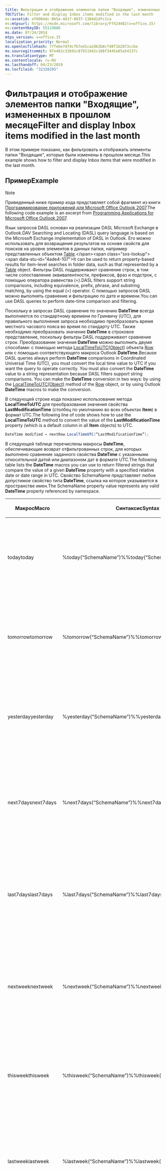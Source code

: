 ```yaml
---
title: Фильтрация и отображение элементов папки "Входящие", измененных в прошлом месяце
TOCTitle: Filter and display Inbox items modified in the last month
ms:assetid: ef6004dc-0b5a-4d1f-8937-1384d1dfc1ca
ms:mtpsurl: https://msdn.microsoft.com/library/Ff424482(v=office.15)
ms:contentKeyID: 55119886
ms.date: 07/24/2014
mtps_version: v=office.15
localization_priority: Normal
ms.openlocfilehash: 77fe6e7df4cf67ed1ca2d62b8cf48f1b2873ccbe
ms.sourcegitcommit: 8fe462c32b91c87911942c188f3445e85a54137c
ms.translationtype: MT
ms.contentlocale: ru-RU
ms.lasthandoff: 04/23/2019
ms.locfileid: "32320295"
---
```

# <a name="filter-and-display-inbox-items-modified-in-the-last-month"></a><span data-ttu-id="4ade4-102">Фильтрация и отображение элементов папки "Входящие", измененных в прошлом месяце</span><span class="sxs-lookup"><span data-stu-id="4ade4-102">Filter and display Inbox items modified in the last month</span></span>

<span data-ttu-id="4ade4-103">В этом примере показано, как фильтровать и отображать элементы папки "Входящие", которые были изменены в прошлом месяце.</span><span class="sxs-lookup"><span data-stu-id="4ade4-103">This example shows how to filter and display Inbox items that were modified in the last month.</span></span>

## <a name="example"></a><span data-ttu-id="4ade4-104">Пример</span><span class="sxs-lookup"><span data-stu-id="4ade4-104">Example</span></span>

> [!NOTE] 
> <span data-ttu-id="4ade4-105">Приведенный ниже пример кода представляет собой фрагмент из книги [Программирование приложений для Microsoft Office Outlook 2007](https://www.amazon.com/gp/product/0735622493?ie=UTF8&tag=msmsdn-20&linkCode=as2&camp=1789&creative=9325&creativeASIN=0735622493).</span><span class="sxs-lookup"><span data-stu-id="4ade4-105">The following code example is an excerpt from [Programming Applications for Microsoft Office Outlook 2007](https://www.amazon.com/gp/product/0735622493?ie=UTF8&tag=msmsdn-20&linkCode=as2&camp=1789&creative=9325&creativeASIN=0735622493).</span></span>

<span data-ttu-id="4ade4-106">Язык запросов DASL основан на реализации DASL Microsoft Exchange в Outlook.</span><span class="sxs-lookup"><span data-stu-id="4ade4-106">DAV Searching and Locating (DASL) query language is based on the Microsoft Exchange implementation of DASL in Outlook.</span></span> <span data-ttu-id="4ade4-107">Его можно использовать для возвращения результатов на основе свойств для поисков на уровне элементов в данных папки, например представленных объектом [Table](https://msdn.microsoft.com/library/bb652856\(v=office.15\)).</span><span class="sxs-lookup"><span data-stu-id="4ade4-107">It can be used to return property-based results for item-level searches in folder data, such as that represented by a [Table](https://msdn.microsoft.com/library/bb652856\(v=office.15\)) object.</span></span> <span data-ttu-id="4ade4-108">Фильтры DASL поддерживают сравнение строк, в том числе сопоставление эквивалентности, префиксов, фраз и подстрок, с помощью оператора равенства (=).</span><span class="sxs-lookup"><span data-stu-id="4ade4-108">DASL filters support string comparisons, including equivalence, prefix, phrase, and substring matching, by using the equal (=) operator.</span></span> <span data-ttu-id="4ade4-109">С помощью запросов DASL можно выполнять сравнение и фильтрацию по дате и времени.</span><span class="sxs-lookup"><span data-stu-id="4ade4-109">You can use DASL queries to perform date-time comparison and filtering.</span></span>

<span data-ttu-id="4ade4-p102">Поскольку в запросах DASL сравнение по значению **DateTime** всегда выполняется по стандартному времени по Гринвичу (UTC), для правильного выполнения запроса необходимо преобразовать время местного часового пояса во время по стандарту UTC. Также необходимо преобразовать значение **DateTime** в строковое представление, поскольку фильтры DASL поддерживают сравнение строк. Преобразование значения **DateTime** можно выполнить двумя способами: с помощью метода [LocalTimeToUTC(Object)](https://msdn.microsoft.com/library/bb645832\(v=office.15\)) объекта [Row](https://msdn.microsoft.com/library/bb610126\(v=office.15\)) или с помощью соответствующего макроса Outlook **DateTime**.</span><span class="sxs-lookup"><span data-stu-id="4ade4-p102">Because DASL queries always perform **DateTime** comparisons in Coordinated Universal Time (UTC), you must convert the local time value to UTC if you want the query to operate correctly. You must also convert the **DateTime** value to a string representation because DASL filters support string comparisons. You can make the **DateTime** conversion in two ways: by using the [LocalTimeToUTC(Object)](https://msdn.microsoft.com/library/bb645832\(v=office.15\)) method of the [Row](https://msdn.microsoft.com/library/bb610126\(v=office.15\)) object, or by using Outlook **DateTime** macros to make the conversion.</span></span>

<span data-ttu-id="4ade4-113">В следующей строке кода показано использование метода **LocalTimeToUTC** для преобразования значения свойства **LastModificationTime** (столбец по умолчанию во всех объектах **Item**) в формат UTC.</span><span class="sxs-lookup"><span data-stu-id="4ade4-113">The following line of code shows how to use the **LocalTimeToUTC** method to convert the value of the **LastModificationTime** property (which is a default column in all **Item** objects) to UTC.</span></span>

```csharp
DateTime modified = nextRow.LocalTimeUTC(“LastModificationTime”);
```

<span data-ttu-id="4ade4-114">В следующей таблице перечислены макросы **DateTime**, обеспечивающие возврат отфильтрованных строк, для которых выполнено сравнение заданного свойства **DateTime** с указанными относительной датой или диапазоном дат в формате UTC.</span><span class="sxs-lookup"><span data-stu-id="4ade4-114">The following table lists the **DateTime** macros you can use to return filtered strings that compare the value of a given **DateTime** property with a specified relative date or date range in UTC.</span></span> <span data-ttu-id="4ade4-115">Свойство SchemaName представляет любое допустимое свойство типа **DateTime**, ссылка на которое указывается в пространстве имен.</span><span class="sxs-lookup"><span data-stu-id="4ade4-115">The SchemaName property value represents any valid **DateTime** property referenced by namespace.</span></span>

<table>
<colgroup>
<col style="width: 33%" />
<col style="width: 33%" />
<col style="width: 33%" />
</colgroup>
<thead>
<tr class="header">
<th><p><span data-ttu-id="4ade4-116">Макрос</span><span class="sxs-lookup"><span data-stu-id="4ade4-116">Macro</span></span></p></th>
<th><p><span data-ttu-id="4ade4-117">Синтаксис</span><span class="sxs-lookup"><span data-stu-id="4ade4-117">Syntax</span></span></p></th>
<th><p><span data-ttu-id="4ade4-118">Описание</span><span class="sxs-lookup"><span data-stu-id="4ade4-118">Description</span></span></p></th>
</tr>
</thead>
<tbody>
<tr class="odd">
<td><p><span data-ttu-id="4ade4-119">today</span><span class="sxs-lookup"><span data-stu-id="4ade4-119">today</span></span></p></td>
<td><p><span data-ttu-id="4ade4-120">%today(“SchemaName”)%</span><span class="sxs-lookup"><span data-stu-id="4ade4-120">%today(“SchemaName”)%</span></span></p></td>
<td><p><span data-ttu-id="4ade4-121">Ограничение элементами со значением свойства SchemaName, соответствующим сегодняшней дате.</span><span class="sxs-lookup"><span data-stu-id="4ade4-121">Restricts for items with a SchemaName property value equal to today.</span></span></p></td>
</tr>
<tr class="even">
<td><p><span data-ttu-id="4ade4-122">tomorrow</span><span class="sxs-lookup"><span data-stu-id="4ade4-122">tomorrow</span></span></p></td>
<td><p><span data-ttu-id="4ade4-123">%tomorrow(“SchemaName”)%</span><span class="sxs-lookup"><span data-stu-id="4ade4-123">%tomorrow(“SchemaName”)%</span></span></p></td>
<td><p><span data-ttu-id="4ade4-124">Ограничение элементами со значением свойства SchemaName, соответствующим завтрашней дате.</span><span class="sxs-lookup"><span data-stu-id="4ade4-124">Restricts for items with a SchemaName property value equal to tomorrow.</span></span></p></td>
</tr>
<tr class="odd">
<td><p><span data-ttu-id="4ade4-125">yesterday</span><span class="sxs-lookup"><span data-stu-id="4ade4-125">yesterday</span></span></p></td>
<td><p><span data-ttu-id="4ade4-126">%yesterday(“SchemaName”)%</span><span class="sxs-lookup"><span data-stu-id="4ade4-126">%yesterday(“SchemaName”)%</span></span></p></td>
<td><p><span data-ttu-id="4ade4-127">Ограничение элементами со значением свойства SchemaName, соответствующим вчерашней дате.</span><span class="sxs-lookup"><span data-stu-id="4ade4-127">Restricts for items with a SchemaName property value equal to yesterday.</span></span></p></td>
</tr>
<tr class="even">
<td><p><span data-ttu-id="4ade4-128">next7days</span><span class="sxs-lookup"><span data-stu-id="4ade4-128">next7days</span></span></p></td>
<td><p><span data-ttu-id="4ade4-129">%next7days(“SchemaName”)%</span><span class="sxs-lookup"><span data-stu-id="4ade4-129">%next7days(“SchemaName”)%</span></span></p></td>
<td><p><span data-ttu-id="4ade4-130">Ограничение элементами, для которых значения свойства SchemaName лежат в диапазоне следующих семи дней.</span><span class="sxs-lookup"><span data-stu-id="4ade4-130">Restricts for items with SchemaName property values in a range equivalent to the next seven days.</span></span></p></td>
</tr>
<tr class="odd">
<td><p><span data-ttu-id="4ade4-131">last7days</span><span class="sxs-lookup"><span data-stu-id="4ade4-131">last7days</span></span></p></td>
<td><p><span data-ttu-id="4ade4-132">%last7days(“SchemaName”)%</span><span class="sxs-lookup"><span data-stu-id="4ade4-132">%last7days(“SchemaName”)%</span></span></p></td>
<td><p><span data-ttu-id="4ade4-133">Ограничение элементами, для которых значения свойства SchemaName лежат в диапазоне прошедших семи дней.</span><span class="sxs-lookup"><span data-stu-id="4ade4-133">Restricts for items with SchemaName property values in a range equivalent to the last seven days.</span></span></p></td>
</tr>
<tr class="even">
<td><p><span data-ttu-id="4ade4-134">nextweek</span><span class="sxs-lookup"><span data-stu-id="4ade4-134">nextweek</span></span></p></td>
<td><p><span data-ttu-id="4ade4-135">%nextweek(“SchemaName”)%</span><span class="sxs-lookup"><span data-stu-id="4ade4-135">%nextweek(“SchemaName”)%</span></span></p></td>
<td><p><span data-ttu-id="4ade4-136">Ограничение элементами, для которых значения свойства SchemaName лежат в диапазоне следующей недели.</span><span class="sxs-lookup"><span data-stu-id="4ade4-136">Restricts for items with SchemaName property values in a range equivalent to next week.</span></span></p></td>
</tr>
<tr class="odd">
<td><p><span data-ttu-id="4ade4-137">thisweek</span><span class="sxs-lookup"><span data-stu-id="4ade4-137">thisweek</span></span></p></td>
<td><p><span data-ttu-id="4ade4-138">%thisweek(“SchemaName”)%</span><span class="sxs-lookup"><span data-stu-id="4ade4-138">%thisweek(“SchemaName”)%</span></span></p></td>
<td><p><span data-ttu-id="4ade4-139">Ограничение элементами, для которых значения свойства SchemaName лежат в диапазоне текущей недели.</span><span class="sxs-lookup"><span data-stu-id="4ade4-139">Restricts for items with SchemaName property values in a range equivalent to this week.</span></span></p></td>
</tr>
<tr class="even">
<td><p><span data-ttu-id="4ade4-140">lastweek</span><span class="sxs-lookup"><span data-stu-id="4ade4-140">lastweek</span></span></p></td>
<td><p><span data-ttu-id="4ade4-141">%lastweek(“SchemaName”)%</span><span class="sxs-lookup"><span data-stu-id="4ade4-141">%lastweek(“SchemaName”)%</span></span></p></td>
<td><p><span data-ttu-id="4ade4-142">Ограничение элементами, для которых значения свойства SchemaName лежат в диапазоне прошлой недели.</span><span class="sxs-lookup"><span data-stu-id="4ade4-142">Restricts for items with SchemaName property values in a range equivalent to last week.</span></span></p></td>
</tr>
<tr class="odd">
<td><p><span data-ttu-id="4ade4-143">nextmonth</span><span class="sxs-lookup"><span data-stu-id="4ade4-143">nextmonth</span></span></p></td>
<td><p><span data-ttu-id="4ade4-144">%nextmonth(“SchemaName”)%</span><span class="sxs-lookup"><span data-stu-id="4ade4-144">%nextmonth(“SchemaName”)%</span></span></p></td>
<td><p><span data-ttu-id="4ade4-145">Ограничение элементами, для которых значения свойства SchemaName лежат в диапазоне следующего месяца.</span><span class="sxs-lookup"><span data-stu-id="4ade4-145">Restricts for items with SchemaName property values in a range equivalent to next month.</span></span></p></td>
</tr>
<tr class="even">
<td><p><span data-ttu-id="4ade4-146">thismonth</span><span class="sxs-lookup"><span data-stu-id="4ade4-146">thismonth</span></span></p></td>
<td><p><span data-ttu-id="4ade4-147">%thismonth(“SchemaName”)%</span><span class="sxs-lookup"><span data-stu-id="4ade4-147">%thismonth(“SchemaName”)%</span></span></p></td>
<td><p><span data-ttu-id="4ade4-148">Ограничение элементами, для которых значения свойства SchemaName лежат в диапазоне текущего месяца.</span><span class="sxs-lookup"><span data-stu-id="4ade4-148">Restricts for items with SchemaName property values in a range equivalent to this month.</span></span></p></td>
</tr>
<tr class="odd">
<td><p><span data-ttu-id="4ade4-149">lastmonth</span><span class="sxs-lookup"><span data-stu-id="4ade4-149">lastmonth</span></span></p></td>
<td><p><span data-ttu-id="4ade4-150">%lastmonth(“SchemaName”)%</span><span class="sxs-lookup"><span data-stu-id="4ade4-150">%lastmonth(“SchemaName”)%</span></span></p></td>
<td><p><span data-ttu-id="4ade4-151">Ограничение элементами, для которых значения свойства SchemaName лежат в диапазоне прошлого месяца.</span><span class="sxs-lookup"><span data-stu-id="4ade4-151">Restricts for items with SchemaName property values in a range equivalent to last month.</span></span></p></td>
</tr>
</tbody>
</table>


<span data-ttu-id="4ade4-152">В следующем примере в процедуре DemoDASLDateMacro создается запрос DASL, в котором используется макрос **lastmonthDateTime** для фильтрации элементов в папке "Входящие" пользователя, измененных в прошлом месяце.</span><span class="sxs-lookup"><span data-stu-id="4ade4-152">In the following example, DemoDASLDateMacro creates a DASL query that uses the **lastmonthDateTime** macro to filter for items in the user’s Inbox that were modified in the last month.</span></span> <span data-ttu-id="4ade4-153">Затем создается объект **Table** с этим фильтром и выполняется перечисление и отображение строк в ограниченном объекте **Table**.</span><span class="sxs-lookup"><span data-stu-id="4ade4-153">It then creates a **Table** object with that filter, and enumerates and displays the rows in the restricted **Table** object.</span></span>

<span data-ttu-id="4ade4-154">Если вы используете Visual Studio для тестирования этого примера кода, сначала добавьте ссылку на компонент Microsoft Outlook 15.0 Object Library и задайте переменную Outlook при импорте пространства имен **Microsoft.Office.Interop.Outlook**.</span><span class="sxs-lookup"><span data-stu-id="4ade4-154">If you use Visual Studio to test this code example, you must first add a reference to the Microsoft Outlook 15.0 Object Library component and specify the Outlook variable when you import the **Microsoft.Office.Interop.Outlook** namespace.</span></span> <span data-ttu-id="4ade4-155">Инструкция **using** не должна находиться непосредственно перед функциями в примере кода, но ее нужно добавить перед объявлением общедоступного класса.</span><span class="sxs-lookup"><span data-stu-id="4ade4-155">The **using** statement must not occur directly before the functions in the code example but must be added before the public Class declaration.</span></span> <span data-ttu-id="4ade4-156">В приведенной ниже строке кода показано, как выполнить импорт и назначение на языке C\#.</span><span class="sxs-lookup"><span data-stu-id="4ade4-156">The following line of code shows how to do the import and assignment in C\#.</span></span>

```csharp
using Outlook = Microsoft.Office.Interop.Outlook;
```


```csharp
private void DemoDASLDateMacro()
{
    string filter = "@SQL=" + "%lastmonth(" + "\"" +
        "DAV:getlastmodified" + "\"" + ")%";
    Outlook.Table table = Application.Session.GetDefaultFolder(
        Outlook.OlDefaultFolders.olFolderInbox).GetTable(
        filter, Outlook.OlTableContents.olUserItems);
    while (!table.EndOfTable)
    {
        Outlook.Row row = table.GetNextRow();
        Debug.WriteLine(row["Subject"]);
    }
}
```

## <a name="see-also"></a><span data-ttu-id="4ade4-157">См. также</span><span class="sxs-lookup"><span data-stu-id="4ade4-157">See also</span></span>

- [<span data-ttu-id="4ade4-158">Поиск и фильтрация</span><span class="sxs-lookup"><span data-stu-id="4ade4-158">Search and filter</span></span>](search-and-filter.md)

